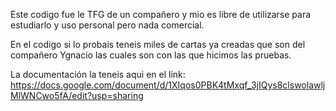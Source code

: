 Este codigo fue le TFG de un compañero y mio es libre de utilizarse para estudiarlo y uso personal pero nada comercial.

En el codigo si lo probais teneis miles de cartas ya creadas que son del compañero Ygnacio las cuales son con las que hicimos las pruebas.

La documentación la teneis aqui en el link: https://docs.google.com/document/d/1XIqos0PBK4tMxqf_3jIQys8clswolawljMlWNCwo5fA/edit?usp=sharing

